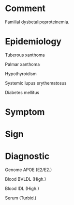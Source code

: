 # Comment

Familial dysbetalipoproteinemia.

# Epidemiology

Tuberous xanthoma

Palmar xanthoma

Hypothyroidism

Systemic lupus erythematosus

Diabetes mellitus

# Symptom

# Sign

# Diagnostic

Genome APOE
(E2/E2.)

Blood BVLDL
(High.)

Blood IDL
(High.)

Serum
(Turbid.)
